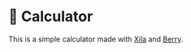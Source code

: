# 🧮 Calculator

This is a simple calculator made with [Xila](https://xila.dev) and [Berry](https://github.com/berry-lang/berry).
